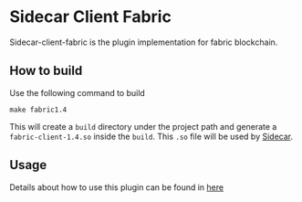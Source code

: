 # Sidecar Client Fabric

Sidecar-client-fabric is the plugin implementation for fabric blockchain.

## How to build

Use the following command to build

```shell script
make fabric1.4
```

This will create a `build` directory under the project path and generate a `fabric-client-1.4.so` inside the `build`.
This `.so` file will be used by [Sidecar](https://gitlab.33.cn/link33/sidecar).

## Usage

Details about how to use this plugin can be found in [here](https://github.com/meshplus/pier/wiki/Pier%E4%BD%BF%E7%94%A8%E6%96%87%E6%A1%A3)  

